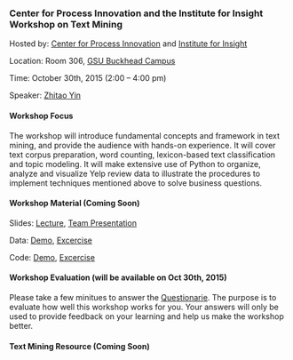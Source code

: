 
### Center for Process Innovation and the Institute for Insight Workshop on Text Mining

Hosted by: [Center for Process Innovation](http://ceprin.org/WP/) and [Institute for Insight](http://insight.gsu.edu/)

Location: Room 306, [GSU Buckhead Campus](http://robinson.gsu.edu/about/facilities/)

Time: October 30th, 2015 (2:00 – 4:00 pm)

Speaker: [Zhitao Yin](http://zhitaoyin.com/)

#### Workshop Focus

The workshop will introduce fundamental concepts and framework in text mining, and provide the audience with hands-on experience. It will cover text corpus preparation, word counting, lexicon-based text classification and topic modeling. It will make extensive use of Python to organize, analyze and visualize Yelp review data to illustrate the procedures to implement techniques mentioned above to solve business questions. 

#### Workshop Material (Coming Soon)

Slides: [Lecture](), [Team Presentation]()

Data: [Demo](), [Excercise]()

Code: [Demo](), [Excercise]()

#### Workshop Evaluation (will be available on Oct 30th, 2015)

Please take a few minitues to answer the [Questionarie](). The purpose is to evaluate how well this workshop works for you. Your answers will only be used to provide feedback on your learning and help us make the workshop better.



#### Text Mining Resource (Coming Soon)
